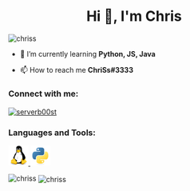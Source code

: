 <h1 align="center">Hi 👋, I'm Chris</h1>
<p align="left"> <img src="https://komarev.com/ghpvc/?username=chriss&label=Profile%20views&color=0e75b6&style=flat" alt="chriss" /> </p>

- 🌱 I’m currently learning **Python, JS, Java**

- 📫 How to reach me **ChriSs#3333**

<h3 align="left">Connect with me:</h3>
<p align="left">
<a href="https://discord.gg/serverb00st" target="blank"><img align="center" src="https://raw.githubusercontent.com/rahuldkjain/github-profile-readme-generator/master/src/images/icons/Social/discord.svg" alt="serverb00st" height="30" width="40" /></a>
</p>

<h3 align="left">Languages and Tools:</h3>
<p align="left"> <a href="https://www.linux.org/" target="_blank" rel="noreferrer"> <img src="https://raw.githubusercontent.com/devicons/devicon/master/icons/linux/linux-original.svg" alt="linux" width="40" height="40"/> </a> <a href="https://www.python.org" target="_blank" rel="noreferrer"> <img src="https://raw.githubusercontent.com/devicons/devicon/master/icons/python/python-original.svg" alt="python" width="40" height="40"/> </a> </p>

<p><img align="left" src="https://github-readme-stats.vercel.app/api/top-langs?username=chriss&show_icons=true&locale=en&layout=compact" alt="chriss" /></p>

<p>&nbsp;<img align="center" src="https://github-readme-stats.vercel.app/api?username=chriss&show_icons=true&locale=en" alt="chriss" /></p>
